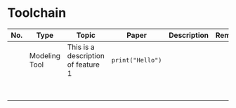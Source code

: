 # Toolchain


|No.      | Type       | Topic                     | Paper     |  Description       | Remark        |
|-----    |---------------|---------------------------------|------------------| ----------------|----------------|
|         | Modeling Tool     | This is a description of feature 1 | `print("Hello")` |                |          |
|      |      |                |          |             |          |
|      |      |                |          |             |          |
|      |      |                |          |             |          |
|      |      |                |          |             |          |
|      |      |                |          |             |          |
|      |      |                |          |             |          |
|      |      |                |          |             |          |
|      |      |                |          |             |          |




